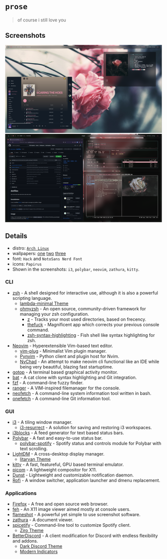 # `prose`
> of course i still love you

## Screenshots

![screenshot1](screenshot1.png)
![screenshot2](screenshot2.png)

## Details
+ distro: [`Arch Linux`](https://www.archlinux.org/)
+ wallpapers: [one](https://github.com/notchum/wallpapers/blob/main/nature/flowers.jpg)
              [two](https://github.com/notchum/wallpapers/blob/main/nature/u04W.jpg)
              [three](https://github.com/notchum/wallpapers/blob/main/nature/saffu-Vya8eGk5Y64-unsplash.jpg)
+ font: `Hack` and `NotoSans Nerd Font`
+ icons: `Papirus`
+ Shown in the screenshots: `i3`, `polybar`, `neovim`, `zathura`, `kitty`.

### CLI
- [zsh](https://github.com/zsh-users/zsh) - A shell designed for interactive use, although it is also a powerful scripting language.
    - [lambda-minimal Theme](https://github.com/sohnryang/lambda-minimal-theme)
    - [ohmyzsh](https://github.com/ohmyzsh/ohmyzsh) - An open source, community-driven framework for managing your zsh configuration.
        - [z](https://github.com/rupa/z) - Tracks your most used directories, based on frecency.
        - [thefuck](https://github.com/nvbn/thefuck) - Magnificent app which corrects your previous console command.
        - [zsh-syntax-highlighting](https://github.com/zsh-users/zsh-syntax-highlighting) - Fish shell like syntax highlighting for zsh.
- [Neovim](https://github.com/neovim/neovim) - Hyperextensible Vim-based text editor.
    - [vim-plug](https://github.com/junegunn/vim-plug) - Minimalist Vim plugin manager.
    - [Pynvim](https://github.com/neovim/pynvim) - Python client and plugin host for Nvim.
    - [NvChad](https://github.com/NvChad/NvChad) - An attempt to make neovim cli functional like an IDE while being very beautiful, blazing fast startuptime.
- [gotop](https://github.com/xxxserxxx/gotop) - A terminal based graphical activity monitor.
- [bat](https://github.com/sharkdp/bat) - A cat clone with syntax highlighting and Git integration.
- [fzf](https://github.com/junegunn/fzf) - A command-line fuzzy finder.
- [ranger](https://github.com/ranger/ranger) - A VIM-inspired filemanager for the console.
- [neofetch](https://github.com/dylanaraps/neofetch) - A command-line system information tool written in bash.
- [onefetch](https://github.com/o2sh/onefetch) - A command-line Git information tool.

### GUI
- [i3](https://github.com/i3/i3) - A tiling window manager.
    - [i3-resurrect](https://github.com/JonnyHaystack/i3-resurrect) - A solution for saving and restoring i3 workspaces.
- [i3blocks](https://github.com/vivien/i3blocks) - A feed generator for text based status bars.
- [Polybar](https://github.com/polybar/polybar) - A fast and easy-to-use status bar.
    - [polybar-spotify](https://github.com/PrayagS/polybar-spotify) - Spotify status and controls module for Polybar with text scrolling.
- [LightDM](lightdm-webkit-theme-litarvan) - A cross-desktop display manager.
    - [litarvan Theme](https://github.com/Litarvan/lightdm-webkit-theme-litarvan)
- [kitty](https://sw.kovidgoyal.net/kitty/) - A fast, featureful, GPU based terminal emulator.
- [picom](https://github.com/yshui/picom) - A lightweight compositor for X11.
- [Dunst](https://github.com/dunst-project/dunst) - Lightweight and customizable notification daemon.
- [Rofi](https://github.com/davatorium/rofi) - A window switcher, application launcher and dmenu replacement.

### Applications
- [Firefox](https://mozilla.org/firefox) - A free and open source web browser.
- [feh](https://feh.finalrewind.org/) - An X11 image viewer aimed mostly at console users.
- [flameshot](https://github.com/flameshot-org/flameshot) - A powerful yet simple to use screenshot software.
- [zathura](https://github.com/pwmt/zathura) - A document viewer.
- [spicetify](https://github.com/spicetify/spicetify-cli) - Command-line tool to customize Spotify client.
    - [Ziro Theme](https://github.com/spicetify/spicetify-themes)
- [BetterDiscord](https://github.com/BetterDiscord/BetterDiscord) - A client modification for Discord with endless flexibility and addons.
    - [Dark Discord Theme](https://github.com/discord-modifications/dark-discord)
    - [Modern Indicators](https://github.com/discord-extensions/modern-indicators)